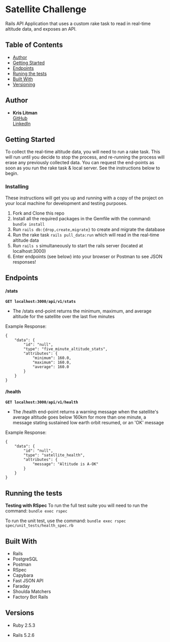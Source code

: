 # Satellite Challenge

Rails API Application that uses a custom rake task to read in real-time altitude data, 
and exposes an API.

## Table of Contents

  - [Author](#author)
  - [Getting Started](#getting-started)
  - [Endpoints](#endpoints)
  - [Runing the tests](#running-the-tests)
  - [Built With](#built-with)
  - [Versioning](#versions)

## Author

  - **Kris Litman**<br>
    [GitHub](https://github.com/krislitman)<br>
    [LinkedIn](https://www.linkedin.com/in/kris-litman/)

## Getting Started

To collect the real-time altitude data, you will need to run a rake task. This will run until you decide to 
stop the process, and re-running the process will erase any previously collected data. You can request the 
end-points as soon as you run the rake task & local server. See the instructions below to begin. 

### Installing

These instructions will get you up and running with a copy of the project on
your local machine for development and testing purposes.

1. Fork and Clone this repo
2. Install all the required packages in the Gemfile with the command: `bundle install`
3. Run `rails db:{drop,create,migrate}` to create and migrate the database
4. Run the rake task `rails pull_data:run` which will read in the real-time altitude data
4. Run `rails s` simultaneously to start the rails server (located at localhost:3000)
5. Enter endpoints (see below) into your browser or Postman to see JSON responses!

## Endpoints

#### /stats

**`GET localhost:3000/api/v1/stats`**

<ul>
  <li>
    The /stats end-point returns the minimum, maximum, and average altitude for
    the satellite over the last five minutes
  </li>
</ul>

Example Response:

```
{
    "data": {
        "id": "null",
        "type": "five_minute_altitude_stats",
        "attributes": {
            "minimum": 160.0,
            "maximum": 160.0,
            "average": 160.0
        }
    }
}
```

#### /health

**`GET localhost:3000/api/v1/health`**

<ul>
  <li>
    The /health end-point returns a warning message when the satellite's average altitude goes below 160km for 
    more than one minute, a message stating sustained low earth orbit resumed, or an 'OK' message 
  </li>
</ul>

Example Response:

```
{
    "data": {
        "id": "null",
        "type": "satellite_health",
        "attributes": {
            "message": "Altitude is A-OK"
        }
    }
}
```

## Running the tests 

**Testing with RSpec**
To run the full test suite you will need to run the command:
`bundle exec rspec`

To run the unit test, use the command:
`bundle exec rspec spec/unit_tests/health_spec.rb`

## Built With

- Rails
- PostgreSQL
- Postman
- RSpec
- Capybara
- Fast JSON API
- Faraday
- Shoulda Matchers
- Factory Bot Rails

## Versions

- Ruby 2.5.3

- Rails 5.2.6
